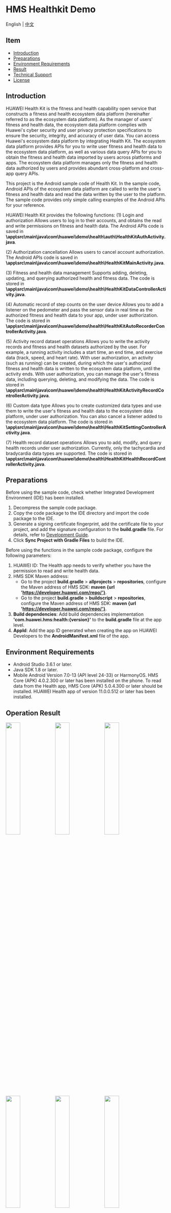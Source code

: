 # HMS Healthkit Demo
English | [中文](README_ZH.md)
## Item

 * [Introduction](#Introduction)
 * [Preparations](#Preparations)
 * [Environment Requirements](#Environment-Requirements)
 * [Result](#Operation-Result)
 * [Technical Support](#Technical-Support)
 * [License](#License)


## Introduction
HUAWEI Health Kit is the fitness and health capability open service that constructs a fitness and health ecosystem data platform (hereinafter referred to as the ecosystem data platform). As the manager of users' fitness and health data, the ecosystem data platform complies with Huawei's cyber security and user privacy protection specifications to ensure the security, integrity, and accuracy of user data. You can access Huawei's ecosystem data platform by integrating Health Kit. The ecosystem data platform provides APIs for you to write user fitness and health data to the ecosystem data platform, as well as various data query APIs for you to obtain the fitness and health data imported by users across platforms and apps. The ecosystem data platform manages only the fitness and health data authorized by users and provides abundant cross-platform and cross-app query APIs.

This project is the Android sample code of Health Kit. In the sample code, Android APIs of the ecosystem data platform are called to write the user's fitness and health data and read the data written by the user to the platform. The sample code provides only simple calling examples of the Android APIs for your reference.

HUAWEI Health Kit provides the following functions:
(1) Login and authorization
Allows users to log in to their accounts, and obtains the read and write permissions on fitness and health data.
The Android APIs code is saved in **\app\src\main\java\com\huawei\demo\health\auth\HealthKitAuthActivity.java**.

(2) Authorization cancellation
Allows users to cancel account authorization.
The Android APIs code is saved in **\app\src\main\java\com\huawei\demo\health\HealthKitMainActivity.java**.

(3) Fitness and health data management
Supports adding, deleting, updating, and querying authorized health and fitness data.
The code is stored in **\app\src\main\java\com\huawei\demo\health\HealthKitDataControllerActivity.java**.

(4) Automatic record of step counts on the user device
Allows you to add a listener on the pedometer and pass the sensor data in real time as the authorized fitness and health data to your app, under user authorization.
The code is stored in **\app\src\main\java\com\huawei\demo\health\HealthKitAutoRecorderControllerActivity.java**.

(5) Activity record dataset operations
Allows you to write the activity records and fitness and health datasets authorized by the user. For example, a running activity includes a start time, an end time, and exercise data (track, speed, and heart rate).
With user authorization, an activity (such as running) can be created, during which the user's authorized fitness and health data is written to the ecosystem data platform, until the activity ends.
With user authorization, you can manage the user's fitness data, including querying, deleting, and modifying the data.
The code is stored in **\app\src\main\java\com\huawei\demo\health\HealthKitActivityRecordControllerActivity.java**.

(6) Custom data type
Allows you to create customized data types and use them to write the user's fitness and health data to the ecosystem data platform, under user authorization.
You can also cancel a listener added to the ecosystem data platform.
The code is stored in **\app\src\main\java\com\huawei\demo\health\HealthKitSettingControllerActivity.java**.

(7) Health record dataset operations
Allows you to add, modify, and query health records under user authorization. Currently, only the tachycardia and bradycardia data types are supported.
The code is stored in **\app\src\main\java\com\huawei\demo\health\HealthKitHealthRecordControllerActivity.java**.



## Preparations

Before using the sample code, check whether Integrated Development Environment (IDE) has been installed.
1.	Decompress the sample code package.
2.	Copy the code package to the IDE directory and import the code package to the IDE.
3. Generate a signing certificate fingerprint, add the certificate file to your project, and add the signature configuration to the **build.gradle** file. For details, refer to [Development Guide](https://developer.huawei.com/consumer/en/doc/development/HMSCore-Guides/signing-fingerprint-0000001059050363?ha_source=hms1).
4.	Click **Sync Project with Gradle Files** to build the IDE.

Before using the functions in the sample code package, configure the following parameters:
1.	HUAWEI ID: The Health app needs to verify whether you have the permission to read and write health data.
2.	HMS SDK Maven address:
    * 	Go to the project **build.gradle** > **allprojects** > **repositories**, configure the Maven address of HMS SDK: **maven {url 'https://developer.huawei.com/repo/'}**.
    * 	Go to the project **build.gradle** > **buildscript** > **repositories**, configure the Maven address of HMS SDK: **maven {url 'https://developer.huawei.com/repo/'}**.
3.	**Build dependencies**: Add build dependencies implementation **'com.huawei.hms:health:{version}'** to the **build.gradle** file at the app level.
4.	**AppId**: Add the app ID generated when creating the app on HUAWEI Developers to the **AndroidManifest.xml** file of the app.


## Environment Requirements
* Android Studio 3.6.1 or later.
* Java SDK 1.8 or later.
* Mobile Android Version 7.0-13 (API level 24-33) or HarmonyOS. HMS Core (APK) 4.0.2.300 or later has been installed on the phone. To read data from the Health app, HMS Core (APK) 5.0.4.300 or later should be installed. HUAWEI Health app of version 11.0.0.512 or later has been installed.

## Operation Result
   <img src="images/result_1.png" width = 30% height = 30%> <img src="images/result_6.png" width = 30% height = 30%> <img src="images/result_2.png" width = 30% height = 30%> <img src="images/result_3.png" width = 30% height = 30%> <img src="images/result_4.png" width = 30% height = 30%> <img src="images/result_5.png" width = 30% height = 30%> 
   <img src="images/result_7.png" width = 30% height = 30%>
	

## Technical Support
You can visit the [Reddit community](https://www.reddit.com/r/HuaweiDevelopers/) to obtain the latest information about HMS Core and communicate with other developers.

If you have any questions about the sample code, try the following:
- Visit [Stack Overflow](https://stackoverflow.com/questions/tagged/huawei-mobile-services?tab=Votes).
Submit your questions, and tag them with `huawei-mobile-services`. Huawei experts will answer your questions.
- Visit the HMS Core section in the [Huawei Developer Forum](https://forums.developer.huawei.com/forumPortal/en/home?fid=0101187876626530001?ha_source=hms1) and communicate with other developers.

If you encounter any issues when using the sample code, submit your [issues](https://github.com/HMS-Core/hms-health-demo-java/issues) or submit a [pull request](https://github.com/HMS-Core/hms-health-demo-java/pulls).

##  License
   The sample code is licensed under [Apache License 2.0](http://www.apache.org/licenses/LICENSE-2.0).
